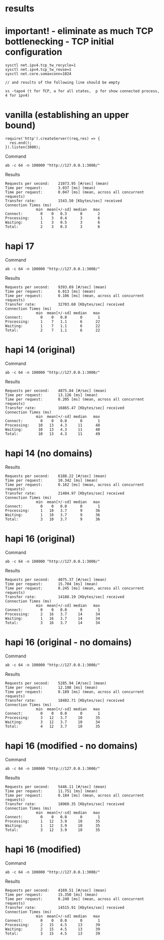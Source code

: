 # results

# important! - eliminate as much TCP bottlenecking - TCP initial configuration

	sysctl net.ipv4.tcp_tw_recycle=1
	sysctl net.ipv4.tcp_tw_reuse=1 
	sysctl net.core.somaxconn=1024

	// and results of the following line should be empty

	ss -tapo4 (t for TCP, a for all states,  p for show connected process, 4 for ipv4)

# vanilla (establishing an upper bound)

	require('http').createServer((req,res) => {
	  res.end(); 
	}).listen(3000);

Command

	ab -c 64 -n 100000 "http://127.0.0.1:3000/"

Results

	Requests per second:    21073.95 [#/sec] (mean)
	Time per request:       3.037 [ms] (mean)
	Time per request:       0.047 [ms] (mean, across all concurrent requests)
	Transfer rate:          1543.50 [Kbytes/sec] received
	Connection Times (ms)
	              min  mean[+/-sd] median   max
	Connect:        0    0   0.3      0       2
	Processing:     1    3   0.4      3       6
	Waiting:        1    3   0.5      3       6
	Total:          2    3   0.3      3       6


# hapi 17 

Command

	ab -c 64 -n 100000 "http://127.0.0.1:3000/"


Results 

	Requests per second:    9393.69 [#/sec] (mean)
	Time per request:       6.813 [ms] (mean)
	Time per request:       0.106 [ms] (mean, across all concurrent requests)
	Transfer rate:          32703.60 [Kbytes/sec] received
	Connection Times (ms)
	              min  mean[+/-sd] median   max
	Connect:        0    0   0.0      0       1
	Processing:     1    7   1.1      6      22
	Waiting:        1    7   1.1      6      22
	Total:          2    7   1.1      6      22


# hapi 14 (original)

Command

	ab -c 64 -n 100000 "http://127.0.0.1:3000/"


Results 

	Requests per second:    4875.84 [#/sec] (mean)
	Time per request:       13.126 [ms] (mean)
	Time per request:       0.205 [ms] (mean, across all concurrent requests)
	Transfer rate:          16865.47 [Kbytes/sec] received
	Connection Times (ms)
	              min  mean[+/-sd] median   max
	Connect:        0    0   0.0      0       1
	Processing:    10   13   4.3     11      48
	Waiting:       10   13   4.3     11      48
	Total:         10   13   4.3     11      49

# hapi 14 (no domains)

Results

	Requests per second:    6188.22 [#/sec] (mean)
	Time per request:       10.342 [ms] (mean)
	Time per request:       0.162 [ms] (mean, across all concurrent requests)
	Transfer rate:          21404.97 [Kbytes/sec] received
	Connection Times (ms)
	              min  mean[+/-sd] median   max
	Connect:        0    0   0.0      0       1
	Processing:     1   10   3.7      9      36
	Waiting:        1   10   3.7      9      36
	Total:          3   10   3.7      9      36


# hapi 16 (original)


Command

	ab -c 64 -n 100000 "http://127.0.0.1:3000/"


Results

	Requests per second:    4075.37 [#/sec] (mean)
	Time per request:       15.704 [ms] (mean)
	Time per request:       0.245 [ms] (mean, across all concurrent requests)
	Transfer rate:          14188.19 [Kbytes/sec] received
	Connection Times (ms)
	              min  mean[+/-sd] median   max
	Connect:        0    0   0.0      0       1
	Processing:     2   16   3.7     14      34
	Waiting:        1   16   3.7     14      34
	Total:          3   16   3.7     14      34



# hapi 16 (original - no domains)

Command

	ab -c 64 -n 100000 "http://127.0.0.1:3000/"

Results

	Requests per second:    5285.94 [#/sec] (mean)
	Time per request:       12.108 [ms] (mean)
	Time per request:       0.189 [ms] (mean, across all concurrent requests)
	Transfer rate:          18402.71 [Kbytes/sec] received
	Connection Times (ms)
	              min  mean[+/-sd] median   max
	Connect:        0    0   0.0      0       1
	Processing:     3   12   3.7     10      35
	Waiting:        3   12   3.7     10      34
	Total:          4   12   3.7     10      35


# hapi 16 (modified - no domains)

Command

	ab -c 64 -n 100000 "http://127.0.0.1:3000/"

Results

	Requests per second:    5446.11 [#/sec] (mean)
	Time per request:       11.751 [ms] (mean)
	Time per request:       0.184 [ms] (mean, across all concurrent requests)
	Transfer rate:          18960.35 [Kbytes/sec] received
	Connection Times (ms)
	              min  mean[+/-sd] median   max
	Connect:        0    0   0.0      0       1
	Processing:     1   12   3.9     10      35
	Waiting:        1   12   3.9     10      35
	Total:          3   12   3.9     10      35



# hapi 16 (modified) 

Command

	ab -c 64 -n 100000 "http://127.0.0.1:3000/"


Results

	Requests per second:    4169.51 [#/sec] (mean)
	Time per request:       15.350 [ms] (mean)
	Time per request:       0.240 [ms] (mean, across all concurrent requests)
	Transfer rate:          14515.91 [Kbytes/sec] received
	Connection Times (ms)
	              min  mean[+/-sd] median   max
	Connect:        0    0   0.0      0       1
	Processing:     2   15   4.5     13      39
	Waiting:        2   15   4.5     13      39
	Total:          3   15   4.5     13      39
